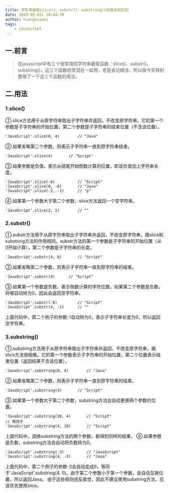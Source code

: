 ```yaml
---
title: 字符串截取slice()、substr()、substring()的用法和区别
date: 2018-05-011 18:44:30
author: huangkuiwei
tags: 
    - javascript
---
```

## 一.前言
> 在javascript中有三个很常用的字符串截取函数：slice()、substr()、substring()，这三个函数经常混在一起用，老是会记糊涂，所以我今天特别整理了一下这三个函数的用法。
## 二.用法
### 1.slice()
①.slice方法用于从原字符串取出子字符串并返回，不改变原字符串。它的第一个参数是子字符串的开始位置，第二个参数是子字符串的结束位置（不含该位置）。
```
'JavaScript'.slice(0, 4)        // "Java"
```
②.如果省略第二个参数，则表示子字符串一直到原字符串结束。
```
'JavaScript'.slice(4)       // "Script"
```
③.如果参数是负值，表示从结尾开始倒数计算的位置，即该负值加上字符串长度。
```
'JavaScript'.slice(-6)          // "Script"
'JavaScript'.slice(0, -6)       // "Java"
'JavaScript'.slice(-2, -1)      // "p"
```
④.如果第一个参数大于第二个参数，slice方法返回一个空字符串。
```
'JavaScript'.slice(2, 1)        // ""
```
### 2.substr()
①.substr方法用于从原字符串取出子字符串并返回，不改变原字符串，跟slice和substring方法的作用相同。substr方法的第一个参数是子字符串的开始位置（从0开始计算），第二个参数是子字符串的长度。
```
'JavaScript'.substr(4, 6)       // "Script"
```
②.如果省略第二个参数，则表示子字符串一直到原字符串的结束。
```$xslt
'JavaScript'.substr(4)      // "Script"
```
③.如果第一个参数是负数，表示倒数计算的字符位置。如果第二个参数是负数，将被自动转为0，因此会返回空字符串。
```$xslt
'JavaScript'.substr(-6)         // "Script"
'JavaScript'.substr(4, -1)      // ""
```
上面代码中，第二个例子的参数-1自动转为0，表示子字符串长度为0，所以返回空字符串。
### 3.substring()
①.substring方法用于从原字符串取出子字符串并返回，不改变原字符串，跟slice方法很相像。它的第一个参数表示子字符串的开始位置，第二个位置表示结束位置（返回结果不含该位置）。
```$xslt
'JavaScript'.substring(0, 4)        // "Java"
```
②.如果省略第二个参数，则表示子字符串一直到原字符串的结束。
```$xslt
'JavaScript'.substring(4)       // "Script"
```
③.如果第一个参数大于第二个参数，substring方法会自动更换两个参数的位置。
```$xslt
'JavaScript'.substring(10, 4)       // "Script"
// 等同于
'JavaScript'.substring(4, 10)       // "Script"
```
上面代码中，调换substring方法的两个参数，都得到同样的结果。
④.如果参数是负数，substring方法会自动将负数转为0。
```$xslt
'JavaScript'.substring(-3)          // "JavaScript"
'JavaScript'.substring(4, -3)       // "Java"
```
上面代码中，第二个例子的参数-3会自动变成0，等同于'JavaScript'.substring(4, 0)。由于第二个参数小于第一个参数，会自动互换位置，所以返回Java。
由于这些规则违反直觉，因此不建议使用substring方法，应该优先使用slice。